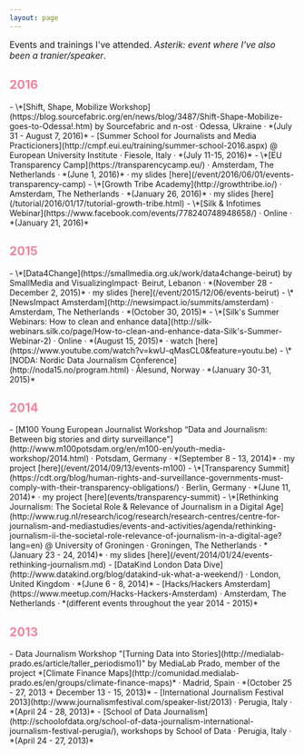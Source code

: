 ```yaml
---
layout: page
---
```


<p style="font-size:1.1em;">Events and trainings I've attended. <em>Asterik: event where I've also been a tranier/speaker</em>.</p>

<h2 style="color:#F2849E;">2016</h2>
- \*[Shift, Shape, Mobilize Workshop](https://blog.sourcefabric.org/en/news/blog/3487/Shift-Shape-Mobilize-goes-to-Odessa!.htm) by Sourcefabric and n-ost · Odessa, Ukraine · *(July 31 - August 7, 2016)*
- [Summer School for Journalists and Media Practicioners](http://cmpf.eui.eu/training/summer-school-2016.aspx) @ European University Institute · Fiesole, Italy · *(July 11-15, 2016)*
- \*[EU Transparency Camp](https://transparencycamp.eu/) · Amsterdam, The Netherlands · *(June 1, 2016)* · my slides [here](/event/2016/06/01/events-transparency-camp)
- \*[Growth Tribe Academy](http://growthtribe.io/) · Amsterdam, The Netherlands · *(January 26, 2016)* · my slides [here](/tutorial/2016/01/17/tutorial-growth-tribe.html)
- \*[Silk & Infotimes Webinar](https://www.facebook.com/events/778240748948658/) · Online · *(January 21, 2016)*

<h2 style="color:#F2849E;">2015</h2>
- \*[Data4Change](https://smallmedia.org.uk/work/data4change-beirut) by SmallMedia and VisualizingImpact· Beirut, Lebanon · *(November 28 - December 2, 2015)* · my slides [here](/event/2015/12/06/events-beirut)
- \*[NewsImpact Amsterdam](http://newsimpact.io/summits/amsterdam) · Amsterdam, The Netherlands · *(October 30, 2015)*
- \*[Silk's Summer Webinars: How to clean and enhance data](http://silk-webinars.silk.co/page/How-to-clean-and-enhance-data-Silk's-Summer-Webinar-2) · Online · *(August 15, 2015)* · watch [here](https://www.youtube.com/watch?v=kwU-qMasCL0&feature=youtu.be)
- \*[NODA: Nordic Data Journalism Conference](http://noda15.no/program.html) · Ålesund, Norway · *(January 30-31, 2015)*

<h2 style="color:#F2849E;">2014</h2>
- [M100 Young European Journalist Workshop “Data and Journalism: Between big stories and dirty surveillance"](http://www.m100potsdam.org/en/m100-en/youth-media-workshop/2014.html) · Potsdam, Germany · *(September 8 - 13, 2014)* · my project [here](/event/2014/09/13/events-m100)
- \*[Transparency Summit](https://cdt.org/blog/human-rights-and-surveillance-governments-must-comply-with-their-transparency-obligations/) · Berlin, Germany · *(June 11, 2014)* · my project [here](events/transparency-summit)
- \*[Rethinking Journalism: The Societal Role & Relevance of Journalism in a Digital Age](http://www.rug.nl/research/icog/research/research-centres/centre-for-journalism-and-mediastudies/events-and-activities/agenda/rethinking-journalism-ii-the-societal-role-relevance-of-journalism-in-a-digital-age?lang=en) @ University of Groningen · Groningen, The Netherlands · *(January 23 - 24, 2014)* · my slides [here](/event/2014/01/24/events-rethinking-journalism.md)
- [DataKind London Data Dive](http://www.datakind.org/blog/datakind-uk-what-a-weekend/) · London, United Kingdom · *(June 6 - 8, 2014)*
- [Hacks/Hackers Amsterdam](https://www.meetup.com/Hacks-Hackers-Amsterdam) · Amsterdam, The Netherlands · *(different events throughout the year 2014 - 2015)*


<h2 style="color:#F2849E;">2013</h2>
- Data Journalism Workshop "[Turning Data into Stories](http://medialab-prado.es/article/taller_periodismo1)" by MediaLab Prado, member of the project *[Climate Finance Maps](http://comunidad.medialab-prado.es/en/groups/climate-finance-maps)* · Madrid, Spain · *(October 25 - 27, 2013 + December 13 - 15, 2013)*
- [International Journalism Festival 2013](http://www.journalismfestival.com/speaker-list/2013) · Perugia, Italy · *(April 24 - 28, 2013)*
- [School of Data Journalism](http://schoolofdata.org/school-of-data-journalism-international-journalism-festival-perugia/), workshops by School of Data · Perugia, Italy · *(April 24 - 27, 2013)*